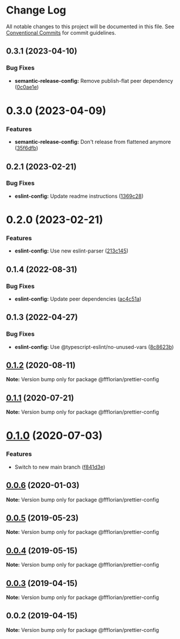 # Change Log

All notable changes to this project will be documented in this file.
See [Conventional Commits](https://conventionalcommits.org) for commit guidelines.

## 0.3.1 (2023-04-10)


### Bug Fixes

* **semantic-release-config:** Remove publish-flat peer dependency ([0c0ae1e](https://github.com/ffflorian/config/commit/0c0ae1eca00c7572e4aade89b79bb4ba0024c38d))





# 0.3.0 (2023-04-09)


### Features

* **semantic-release-config:** Don't release from flattened anymore ([35f6dfb](https://github.com/ffflorian/config/commit/35f6dfba7b2bf8d3d18888845dbfe9dafa280a96))





## 0.2.1 (2023-02-21)


### Bug Fixes

* **eslint-config:** Update readme instructions ([1369c28](https://github.com/ffflorian/config/commit/1369c28e4e33cc610a1214961359e75b46032f5b))





# 0.2.0 (2023-02-21)


### Features

* **eslint-config:** Use new eslint-parser ([213c145](https://github.com/ffflorian/config/commit/213c145b32b3221d8dd3082c860c1f21f4fa0e29))





## 0.1.4 (2022-08-31)


### Bug Fixes

* **eslint-config:** Update peer dependencies ([ac4c51a](https://github.com/ffflorian/config/commit/ac4c51af63520d087d03c7d2abd2128ee415b726))





## 0.1.3 (2022-04-27)


### Bug Fixes

* **eslint-config:** Use @typescript-eslint/no-unused-vars ([8c8623b](https://github.com/ffflorian/config/tree/main/packages/prettier-config/commit/8c8623b724999980c6519d38db2f355240de4260))





## [0.1.2](https://github.com/ffflorian/config/tree/main/packages/prettier-config/compare/@ffflorian/prettier-config@0.1.1...@ffflorian/prettier-config@0.1.2) (2020-08-11)

**Note:** Version bump only for package @ffflorian/prettier-config





## [0.1.1](https://github.com/ffflorian/config/tree/main/packages/prettier-config/compare/@ffflorian/prettier-config@0.1.0...@ffflorian/prettier-config@0.1.1) (2020-07-21)

**Note:** Version bump only for package @ffflorian/prettier-config





# [0.1.0](https://github.com/ffflorian/config/tree/main/packages/prettier-config/compare/@ffflorian/prettier-config@0.0.6...@ffflorian/prettier-config@0.1.0) (2020-07-03)


### Features

* Switch to new main branch ([f841d3e](https://github.com/ffflorian/config/tree/main/packages/prettier-config/commit/f841d3e))





## [0.0.6](https://github.com/ffflorian/config/tree/main/packages/prettier-config/compare/@ffflorian/prettier-config@0.0.5...@ffflorian/prettier-config@0.0.6) (2020-01-03)

**Note:** Version bump only for package @ffflorian/prettier-config





## [0.0.5](https://github.com/ffflorian/config/tree/main/packages/prettier-config/compare/@ffflorian/prettier-config@0.0.4...@ffflorian/prettier-config@0.0.5) (2019-05-23)

**Note:** Version bump only for package @ffflorian/prettier-config





## [0.0.4](https://github.com/ffflorian/config/tree/main/packages/prettier-config/compare/@ffflorian/prettier-config@0.0.3...@ffflorian/prettier-config@0.0.4) (2019-05-15)

**Note:** Version bump only for package @ffflorian/prettier-config





## [0.0.3](https://github.com/ffflorian/config/tree/main/packages/prettier-config/compare/@ffflorian/prettier-config@0.0.2...@ffflorian/prettier-config@0.0.3) (2019-04-15)

**Note:** Version bump only for package @ffflorian/prettier-config





## 0.0.2 (2019-04-15)

**Note:** Version bump only for package @ffflorian/prettier-config
